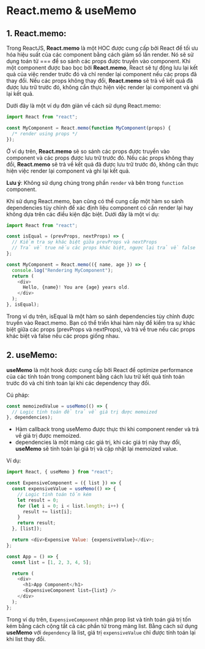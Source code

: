 # React.memo & useMemo

## 1. React.memo:

Trong ReactJS, **React.memo** là một HOC được cung cấp bởi React để tối ưu hóa hiệu suất của các component bằng cách giảm số lần render. Nó sẽ sử dụng toán tử === để so sánh các props được truyền vào component.
Khi một component được bao bọc bởi **React.memo**, React sẽ tự động lưu lại kết quả của việc render trước đó và chỉ render lại component nếu các props đã thay đổi. Nếu các props không thay đổi, **React.memo** sẽ trả về kết quả đã được lưu trữ trước đó, không cần thực hiện việc render lại component và ghi lại kết quả.

Dưới đây là một ví dụ đơn giản về cách sử dụng React.memo:

```js
import React from "react";

const MyComponent = React.memo(function MyComponent(props) {
  /* render using props */
});
```

Ở ví dụ trên, **React.memo** sẽ so sánh các props được truyền vào component và các props được lưu trữ trước đó. Nếu các props không thay đổi, **React.memo** sẽ trả về kết quả đã được lưu trữ trước đó, không cần thực hiện việc render lại component và ghi lại kết quả.

**Lưu ý**: Không sử dụng chúng trong phần `render` và bên trong `function` component.

Khi sử dụng React.memo, bạn cũng có thể cung cấp một hàm so sánh dependencies tùy chỉnh để xác định liệu component có cần render lại hay không dựa trên các điều kiện đặc biệt. Dưới đây là một ví dụ:

```js
import React from "react";

const isEqual = (prevProps, nextProps) => {
  // Kiểm tra sự khác biệt giữa prevProps và nextProps
  // Trả về true nếu các props khác biệt, ngược lại trả về false
};

const MyComponent = React.memo(({ name, age }) => {
  console.log("Rendering MyComponent");
  return (
    <div>
      Hello, {name}! You are {age} years old.
    </div>
  );
}, isEqual);
```

Trong ví dụ trên, isEqual là một hàm so sánh dependencies tùy chỉnh được truyền vào React.memo. Bạn có thể triển khai hàm này để kiểm tra sự khác biệt giữa các props (prevProps và nextProps), và trả về true nếu các props khác biệt và false nếu các props giống nhau.

## 2. useMemo:

**useMemo** là một hook được cung cấp bởi React để optimize performance của các tính toán trong component bằng cách lưu trữ kết quả tính toán trước đó và chỉ tính toán lại khi các dependency thay đổi.

Cú pháp:

```js
const memoizedValue = useMemo(() => {
  // Logic tính toán để trả về giá trị được memoized
}, dependencies);
```

- Hàm callback trong useMemo được thực thi khi component render và trả về giá trị được memoized.
- dependencies là một mảng các giá trị, khi các giá trị này thay đổi, **useMemo** sẽ tính toán lại giá trị và cập nhật lại memoized value.

Ví dụ:

```js
import React, { useMemo } from "react";

const ExpensiveComponent = ({ list }) => {
  const expensiveValue = useMemo(() => {
    // Logic tính toán tốn kém
    let result = 0;
    for (let i = 0; i < list.length; i++) {
      result += list[i];
    }
    return result;
  }, [list]);

  return <div>Expensive Value: {expensiveValue}</div>;
};

const App = () => {
  const list = [1, 2, 3, 4, 5];

  return (
    <div>
      <h1>App Component</h1>
      <ExpensiveComponent list={list} />
    </div>
  );
};
```

Trong ví dụ trên, `ExpensiveComponent` nhận prop list và tính toán giá trị tốn kém bằng cách cộng tất cả các phần tử trong mảng list. Bằng cách sử dụng **useMemo** với `dependency` là list, giá trị `expensiveValue` chỉ được tính toán lại khi list thay đổi.
